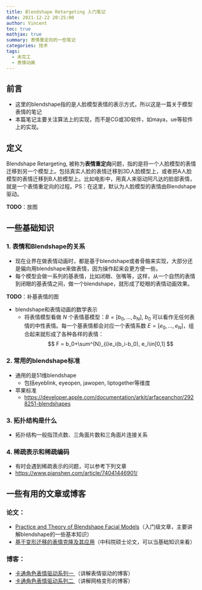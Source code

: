 ```yaml
---
title: Blendshape Retargeting 入门笔记
date: 2021-12-22 20:25:00
author: Vincent
toc: true
mathjax: true
summary: 表情重定向的一些笔记
categories: 技术
tags:
  - 未完工
  - 表情动画
---
```


## 前言
- 这里的blendshape指的是人脸模型表情的表示方式，所以这是一篇关于模型表情的笔记
- 本篇笔记主要关注算法上的实现，而不是CG或3D软件，如maya，ue等软件上的实现。

## 定义
Blendshape Retargeting,  被称为**表情重定向**问题，指的是将一个人脸模型的表情迁移到另一个模型上。包括真实人脸的表情迁移到3D人脸模型上，或者把A人脸模型的表情迁移到B人脸模型上。比如电影中，用真人来驱动阿凡达的脸部表情，就是一个表情重定向的过程。PS：在这里，默认为人脸模型的表情由Blendshape驱动。

**TODO**：放图

## 一些基础知识

### 1. 表情和Blendshape的关系 ###
- 现在业界在做表情动画时，都是基于blendshape或者骨骼来实现，大部分还是偏向用blendshape来做表情，因为操作起来会更方便一些。
- 每个模型会做一系列的基表情，比如闭眼、张嘴等，这样，从一个自然的表情到闭眼的基表情之间，做一个blendshape，就形成了眨眼的表情动画效果。

**TODO**：补基表情的图

- blendshape和表情动画的数学表示
    - 将表情模型看做 $N$ 个表情基模型：$B=[b_0,...,b_N]$, $b_0$ 可以看作无任何表情的中性表情。每一个基表情都会对应一个表情系数 $E=[e_0,...,e_N]$，组合起来就形成了各种各样的表情：
    $$
    F = b_0+\sum^{N}_{i}e_i(b_i-b_0), e_i\in[0,1]
    $$

### 2. 常用的blendshape标准 ###
- 通用的是51维blendshape
    - 包括eyeblink, eyeopen, jawopen, liptogether等维度
- 苹果标准
    - https://developer.apple.com/documentation/arkit/arfaceanchor/2928251-blendshapes

### 3. 拓扑结构是什么
- 拓扑结构一般指顶点数、三角面片数和三角面片连接关系

### 4. 稀疏表示和稀疏编码
- 有时会遇到稀疏表示的问题，可以参考下列文章
- https://www.pianshen.com/article/74041446901/

## 一些有用的文章或博客
### 论文：
- [Practice and Theory of Blendshape Facial Models](http://www.scribblethink.org/Work/Pdfs/blendshapes_MAIN.pdf)（入门级文章，主要讲解blendshape的一些基本知识）
- [基于变形迁移的表情克隆及其应用](http://www.cs.unc.edu/~jdh/documents/thesis_master.pdf)（中科院硕士论文，可以当基础知识来看）

### 博客：
- [卡通角色表情驱动系列一
](https://blog.csdn.net/zb1165048017/article/details/115491531)  （讲解表情驱动的博客）
- [卡通角色表情驱动系列二
](https://blog.csdn.net/zb1165048017/article/details/118864029)  （讲解网格变形的博客）

